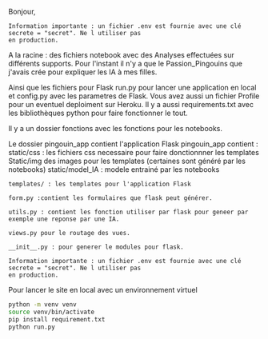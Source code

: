 Bonjour,

    Information importante : un fichier .env est fournie avec une clé secrete = "secret". Ne l utiliser pas 
    en production. 

A la racine : des fichiers notebook avec des Analyses effectuées sur différents supports.
Pour l'instant il n'y a que le Passion_Pingouins que j'avais crée pour expliquer les IA à mes filles.

Ainsi que les fichiers pour Flask run.py pour lancer une application en local et config.py avec les parametres de Flask.
Vous avez aussi un fichier Profile pour un eventuel deploiment sur Heroku.
Il y a aussi requirements.txt avec les bibliothèques python pour faire fonctionner le tout.

Il y a un dossier fonctions avec les fonctions pour les notebooks.
 
Le dossier pingouin_app contient l'application Flask
pingouin_app contient :
    static/css : les fichiers css necessaire pour faire donctionnner les templates
    Static/img des images pour les templates (certaines sont généré par les notebooks)
    static/model_IA : modele entrainé par les notebooks

    templates/ : les templates pour l'application Flask

    form.py :contient les formulaires que flask peut générer.

    utils.py : contient les fonction utiliser par flask pour geneer par exemple une reponse par une IA.

    views.py pour le routage des vues.

    __init__.py : pour generer le modules pour flask.

    Information importante : un fichier .env est fournie avec une clé secrete = "secret". Ne l utiliser pas 
    en production. 

Pour lancer le site en local avec un environnement virtuel
```bash
python -m venv venv
source venv/bin/activate
pip install requirement.txt
python run.py
```
